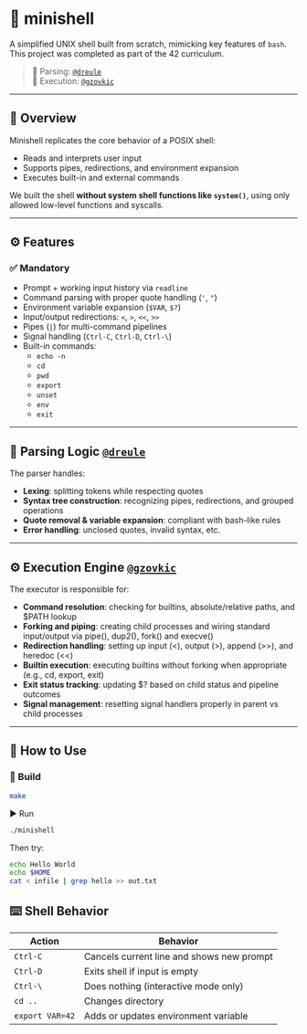# 🐚 minishell

A simplified UNIX shell built from scratch, mimicking key features of `bash`.  
This project was completed as part of the 42 curriculum.

> 🔸 Parsing: [`@dreule`](https://github.com/dreule28)  
> 🔸 Execution: [`@gzovkic`](https://github.com/gzovkic)

---

## 🧠 Overview

Minishell replicates the core behavior of a POSIX shell:
- Reads and interprets user input
- Supports pipes, redirections, and environment expansion
- Executes built-in and external commands

We built the shell **without system shell functions like `system()`**, using only allowed low-level functions and syscalls.

---

## ⚙️ Features

### ✅ Mandatory
- Prompt + working input history via `readline`
- Command parsing with proper quote handling (`'`, `"`)
- Environment variable expansion (`$VAR`, `$?`)
- Input/output redirections: `<`, `>`, `<<`, `>>`
- Pipes (`|`) for multi-command pipelines
- Signal handling (`Ctrl-C`, `Ctrl-D`, `Ctrl-\`)
- Built-in commands:
  - `echo -n`
  - `cd`
  - `pwd`
  - `export`
  - `unset`
  - `env`
  - `exit`


---

## 🔄 Parsing Logic [`@dreule`](https://github.com/dreule28) 

The parser handles:
- **Lexing**: splitting tokens while respecting quotes
- **Syntax tree construction**: recognizing pipes, redirections, and grouped operations
- **Quote removal & variable expansion**: compliant with bash-like rules
- **Error handling**: unclosed quotes, invalid syntax, etc.

---

## ⚙️ Execution Engine [`@gzovkic`](https://github.com/gzovkic)

The executor is responsible for:
- **Command resolution**: checking for builtins, absolute/relative paths, and $PATH lookup
- **Forking and piping**: creating child processes and wiring standard input/output via pipe(), dup2(), fork() and execve()
- **Redirection handling**: setting up input (<), output (>), append (>>), and heredoc (<<)
- **Builtin execution**: executing builtins without forking when appropriate (e.g., cd, export, exit)
- **Exit status tracking**: updating $? based on child status and pipeline outcomes
- **Signal management**: resetting signal handlers properly in parent vs child processes

---

## 🚀 How to Use

### 🧱 Build
```bash
make
```
▶️ Run
```bash
./minishell
```
Then try:

```bash
echo Hello World
echo $HOME
cat < infile | grep hello >> out.txt
```
## ⌨️ Shell Behavior
| Action          | Behavior                                  |
| --------------- | ----------------------------------------- |
| `Ctrl-C`        | Cancels current line and shows new prompt |
| `Ctrl-D`        | Exits shell if input is empty             |
| `Ctrl-\`        | Does nothing (interactive mode only)      |
| `cd ..`         | Changes directory                         |
| `export VAR=42` | Adds or updates environment variable      |
